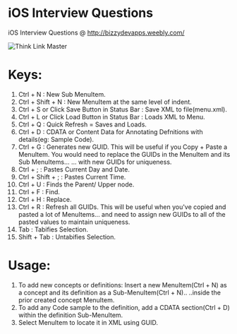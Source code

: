 iOS Interview Questions
=======================

iOS Interview Questions @ http://bizzydevapps.weebly.com/

![Think Link Master](http://bizzydevapps.weebly.com/uploads/2/6/0/6/26064193/header_images/1392910236.jpg)

Keys:
=====
1. Ctrl + N : New Sub MenuItem.
2. Ctrl + Shift + N : New MenuItem at the same level of indent.
3. Ctrl + S or Click Save Button in Status Bar : Save XML to file(menu.xml).
4. Ctrl + L or Click Load Button in Status Bar : Loads XML to Menu.
5. Ctrl + Q : Quick Refresh = Saves and Loads.
6. Ctrl + D : CDATA or Content Data for Annotating Defnitions with details(eg: Sample Code).
7. Ctrl + G : Generates new GUID.
              This will be useful if you Copy + Paste a MenuItem. 
              You would need to replace the GUIDs in the MenuItem and its Sub MenuItems...
              ... with new GUIDs for uniqueness.
8. Ctrl + ; : Pastes Current Day and Date.
9. Ctrl + Shift + ; : Pastes Current Time.
10. Ctrl + U : Finds the Parent/ Upper node.
11. Ctrl + F : Find.
12. Ctrl + H : Replace.
13. Ctrl + R : Refresh all GUIDs.
		This will be useful when you've copied and pasted a lot of MenuItems...
		and need to assign new GUIDs to all of the pasted values to maintain uniqueness.
14. Tab : Tabifies Selection.
15. Shift + Tab : Untabifies Selection.

Usage:
======
1. To add new concepts or definitions:
	Insert a new MenuItem(Ctrl + N) as a concept and its definition as a Sub-MenuItem(Ctrl + N).. 
	..inside the prior created concept MenuItem.
2. To add any Code sample to the definition, add a CDATA section(Ctrl + D) within the definition Sub-MenuItem.
3. Select MenuItem to locate it in XML using GUID.

